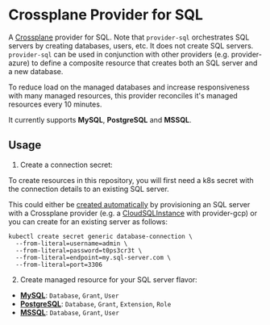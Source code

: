 # Crossplane Provider for SQL

A [Crossplane] provider for SQL. Note that `provider-sql` orchestrates SQL
servers by creating databases, users, etc. It does not create SQL servers.
`provider-sql` can be used in conjunction with other providers
(e.g. provider-azure) to define a composite resource that creates both an SQL
server and a new database.

To reduce load on the managed databases and increase responsiveness with many
managed resources, this provider reconciles it's managed resources every 10 minutes.

It currently supports **MySQL**, **PostgreSQL** and **MSSQL**.

## Usage

1. Create a connection secret:

To create resources in this repository, you will first need a k8s secret
with the connection details to an existing SQL server.

This could either be [created automatically] by provisioning an SQL server with
a Crossplane provider (e.g. a [CloudSQLInstance] with provider-gcp) or you can
create for an existing server as follows:

```
kubectl create secret generic database-connection \
  --from-literal=username=admin \
  --from-literal=password=t0ps3cr3t \
  --from-literal=endpoint=my.sql-server.com \
  --from-literal=port=3306
```

2. Create managed resource for your SQL server flavor:

- [**MySQL**]: `Database`, `Grant`, `User`
- [**PostgreSQL**]: `Database`, `Grant`, `Extension`, `Role`
- [**MSSQL**]: `Database`, `Grant`, `User`

[Crossplane]: https://crossplane.io
[CloudSQLInstance]: https://doc.crds.dev/github.com/crossplane/provider-gcp/database.gcp.crossplane.io/CloudSQLInstance/v1beta1@v0.18.0
[created automatically]: https://crossplane.io/docs/v1.5/concepts/managed-resources.html#connection-details
[**MySQL**]: examples/mysql
[**PostgreSQL**]: examples/postgresql
[**MSSQL**]: examples/mssql
